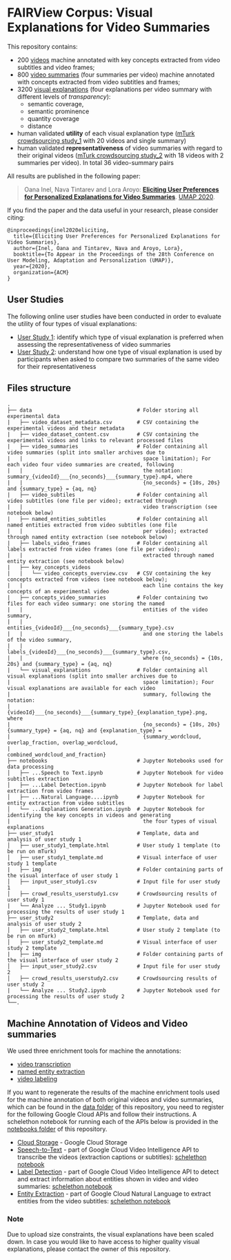 # FAIRView Corpus: Visual Explanations for Video Summaries


This repository contains:
 * 200 [videos](https://github.com/oana-inel/FAIRView-VideoSummaryExplanations/blob/master/data/video_dataset_content.csv) machine annotated with key concepts extracted from video subtitles and video frames;
 * 800 [video summaries](https://github.com/oana-inel/FAIRView-VideoSummaryExplanations/blob/master/data/video_summaries)  (four summaries per video) machine annotated with concepts extracted from video subtitles and frames;
 * 3200 [visual explanations](https://github.com/oana-inel/FAIRView-VideoSummaryExplanations/blob/master/data/visual_explanations) (four explanations per video summary with different levels of *transparency*):
   * semantic coverage,
   * semantic prominence
   * quantity coverage
   * distance
 * human validated **utility** of each visual explanation type ([mTurk crowdsourcing study_1](https://github.com/oana-inel/FAIRView-VideoSummaryExplanations/blob/master/user_study1/user_study1_template.md) with 20 videos and single summary)
 * human validated **representativeness** of video summaries with regard to their original videos ([mTurk crowdsourcing study_2](https://github.com/oana-inel/FAIRView-VideoSummaryExplanations/blob/master/user_study2/user_study2_template.md) with 18 videos with 2 summaries per video). In total 36 video-summary pairs


All results are published in the following paper:

> Oana Inel, Nava Tintarev and Lora Aroyo: **[Eliciting User Preferences for Personalized Explanations for Video Summaries](https:...)**. [UMAP 2020](https://um.org/umap2020/).


If you find the paper and the data useful in your research, please consider citing:

```
@inproceedings{inel2020eliciting,
  title={Eliciting User Preferences for Personalized Explanations for Video Summaries},
  author={Inel, Oana and Tintarev, Nava and Aroyo, Lora},
  booktitle={To Appear in the Proceedings of the 28th Conference on User Modeling, Adaptation and Personalization (UMAP)},
  year={2020},
  organization={ACM}
}
```

## User Studies

The following online user studies have been conducted in order to evaluate the utility of four types of visual explanations:
 - [User Study 1](https://github.com/oana-inel/FAIRView-VideoSummaryExplanations/blob/master/user_study1/user_study1_template.md): identify which type of visual explanation is preferred when assessing the representativeness of video summaries
 - [User Study 2](https://github.com/oana-inel/FAIRView-VideoSummaryExplanations/blob/master/user_study2/user_study2_template.md): understand how one type of visual explanation is used by participants when asked to compare two summaries of the same video for their representativeness 
 
 
## Files structure

    .
    ├── data                                  # Folder storing all experimental data
    |   ├── video_dataset_metadata.csv        # CSV containing the experimental videos and their metadata
    |   ├── video_dataset_content.csv         # CSV containing the experimental videos and links to relevant processed files
    |   ├── video_summaries                   # Folder containing all video summaries (split into smaller archives due to 
    |   |                                       space limitation); For each video four video summaries are created, following 
    |   |                                       the notation: summary_{videoId}___{no_seconds}___{summary_type}.mp4, where  
    |   |                                       {no_seconds} = {10s, 20s} and {summary_type} = {aq, nq}
    |   ├── video_subtiles                    # Folder containing all video subtitles (one file per video); extracted through   
    |   |                                       video transcription (see notebook below)
    |   ├── named_entities_subtitles          # Folder containing all named entities extracted from video subtitles (one file 
    |   |                                       per video); extracted through named entity extraction (see notebook below)
    |   ├── labels_video_frames               # Folder containing all labels extracted from video frames (one file per video); 
    |   |                                       extracted through named entity extraction (see notebook below)
    |   ├── key_concepts_videos
    |   |   └── video_concepts_overview.csv   # CSV containing the key concepts extracted from videos (see notebook below); 
    |   |                                       each line contains the key concepts of an experimental video
    |   ├── concepts_video_summaries          # Folder containing two files for each video summary: one storing the named 
    |   |                                       entities of the video summary, 
    |   |                                       entities_{videoId}___{no_seconds}___{summary_type}.csv
    |   |                                       and one storing the labels of the video summary, 
    |   |                                       labels_{videoId}___{no_seconds}___{summary_type}.csv, 
    |   |                                       where {no_seconds} = {10s, 20s} and {summary_type} = {aq, nq}
    |   └── visual_explanations               # Folder containing all visual explanations (split into smaller archives due to 
    |                                           space limitation); Four visual explanations are available for each video 
    |                                           summary, following the notation: 
    |                                           {videoId}___{no_seconds}___{summary_type}_{explanation_type}.png, where 
    |                                           {no_seconds} = {10s, 20s} {summary_type} = {aq, nq} and {explanation_type} = 
    |                                           {summary_wordcloud, overlap_fraction, overlap_wordcloud, 
    |                                           combined_wordcloud_and_fraction}
    ├── notebooks                             # Jupyter Notebooks used for data processing
    │   ├── ...Speech to Text.ipynb           # Jupyter Notebook for video subtitles extraction
    │   ├── ...Label Detection.ipynb          # Jupyter Notebook for label extraction from video frames
    │   ├── ...Natural Language....ipynb      # Jupyter Notebook for entity extraction from video subtitles
    │   └── ...Explanations Generation.ipynb  # Jupyter Notebook for identifying the key concepts in videos and generating     
    |                                           the four types of visual explanations
    ├── user_study1                           # Template, data and analysis of user study 1
    │   ├── user_study1_template.html         # User study 1 template (to be run on mTurk)
    │   ├── user_study1_template.md           # Visual interface of user study 1 template
    |   ├── img                               # Folder containing parts of the visual interface of user study 1
    │   ├── input_user_study1.csv             # Input file for user study 1
    │   ├── crowd_results_userstudy1.csv      # Crowdsourcing results of user study 1
    |   └── Analyze ... Study1.ipynb          # Jupyter Notebook used for processing the results of user study 1
    ├── user_study2                           # Template, data and analysis of user study 2
    │   ├── user_study2_template.html         # User study 2 template (to be run on mTurk)
    │   ├── user_study2_template.md           # Visual interface of user study 2 template
    |   ├── img                               # Folder containing parts of the visual interface of user study 2
    │   ├── input_user_study2.csv             # Input file for user study 2
    │   ├── crowd_results_userstudy2.csv      # Crowdsourcing results of user study 2
    |   └── Analyze ... Study2.ipynb          # Jupyter Notebook used for processing the results of user study 2
    └──.



## Machine Annotation of Videos and Video summaries

We used three enrichment tools for machine the annotations:
* [video transcription](https://cloud.google.com/video-intelligence/docs/transcription)
* [named entity extraction](https://cloud.google.com/natural-language/docs/analyzing-entities)
* [video labeling](https://cloud.google.com/video-intelligence/docs/analyze-labels)

If you want to regenerate the results of the machine enrichment tools used for the machine annotation of both original videos and video summaries, which can be found in the [data folder](https://github.com/oana-inel/FAIRView-VideoSummaryExplanations/blob/master/data) of this repository, you need to register for the following Google Cloud APIs and follow their instructions. A schelethon notebook for running each of the APIs below is provided in the [notebooks folder](https://github.com/oana-inel/FAIRView-VideoSummaryExplanations/blob/master/notebooks) of this repository.
 * [Cloud Storage](https://cloud.google.com/storage) - Google Cloud Storage
 * [Speech-to-Text](https://cloud.google.com/video-intelligence/docs/transcription) - part of Google Cloud Video Intelligence API to transcribe the videos (extraction captions or subtitles): [schelethon notebook](https://github.com/oana-inel/FAIRView-VideoSummaryExplanations/blob/master/notebooks/Google%20Video%20Intelligence%20API%20-%20Speech%20to%20Text.ipynb)
 * [Label Detection](https://cloud.google.com/video-intelligence/docs/analyze-labels) - part of Google Cloud Video Intelligence API to detect and extract information about entities shown in video and video summaries: [schelethon notebook](https://github.com/oana-inel/FAIRView-VideoSummaryExplanations/blob/master/notebooks/Google%20Video%20Intelligence%20API%20-%20Label%20Detection.ipynb)
 * [Entity Extraction](https://cloud.google.com/natural-language/docs/analyzing-entities) - part of Google Cloud Natural Language to extract entities from the video subtitles: [schelethon notebook](https://github.com/oana-inel/FAIRView-VideoSummaryExplanations/blob/master/notebooks/Google%20Cloud%20Natural%20Language%20API.ipynb)
 
 
### Note

Due to upload size constraints, the visual explanations have been scaled down. In case you would like to have access to higher quality visual explanations, please contact the owner of this repository.
